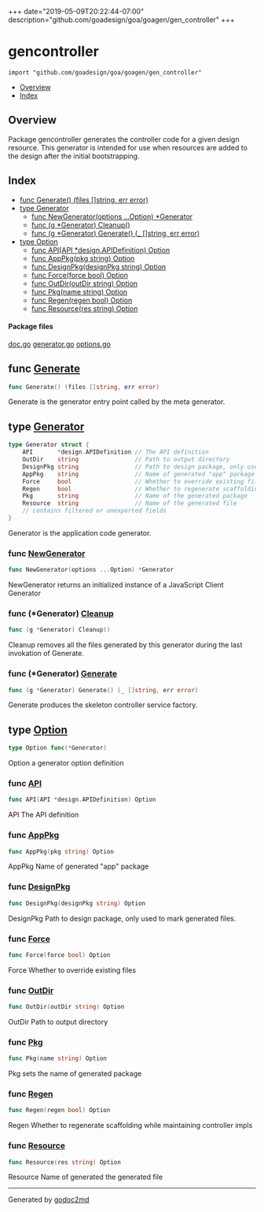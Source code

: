 +++
date="2019-05-09T20:22:44-07:00"
description="github.com/goadesign/goa/goagen/gen_controller"
+++


# gencontroller
`import "github.com/goadesign/goa/goagen/gen_controller"`

* [Overview](#pkg-overview)
* [Index](#pkg-index)

## <a name="pkg-overview">Overview</a>
Package gencontroller generates the controller code for a given design resource.
This generator is intended for use when resources are added to the design
after the initial bootstrapping.




## <a name="pkg-index">Index</a>
* [func Generate() (files []string, err error)](#Generate)
* [type Generator](#Generator)
  * [func NewGenerator(options ...Option) *Generator](#NewGenerator)
  * [func (g *Generator) Cleanup()](#Generator.Cleanup)
  * [func (g *Generator) Generate() (_ []string, err error)](#Generator.Generate)
* [type Option](#Option)
  * [func API(API *design.APIDefinition) Option](#API)
  * [func AppPkg(pkg string) Option](#AppPkg)
  * [func DesignPkg(designPkg string) Option](#DesignPkg)
  * [func Force(force bool) Option](#Force)
  * [func OutDir(outDir string) Option](#OutDir)
  * [func Pkg(name string) Option](#Pkg)
  * [func Regen(regen bool) Option](#Regen)
  * [func Resource(res string) Option](#Resource)


#### <a name="pkg-files">Package files</a>
[doc.go](/src/github.com/goadesign/goa/goagen/gen_controller/doc.go) [generator.go](/src/github.com/goadesign/goa/goagen/gen_controller/generator.go) [options.go](/src/github.com/goadesign/goa/goagen/gen_controller/options.go) 





## <a name="Generate">func</a> [Generate](/src/target/generator.go?s=1264:1307#L42)
``` go
func Generate() (files []string, err error)
```
Generate is the generator entry point called by the meta generator.




## <a name="Generator">type</a> [Generator](/src/target/generator.go?s=528:1191#L29)
``` go
type Generator struct {
    API       *design.APIDefinition // The API definition
    OutDir    string                // Path to output directory
    DesignPkg string                // Path to design package, only used to mark generated files.
    AppPkg    string                // Name of generated "app" package
    Force     bool                  // Whether to override existing files
    Regen     bool                  // Whether to regenerate scaffolding in place, retaining controller impls
    Pkg       string                // Name of the generated package
    Resource  string                // Name of the generated file
    // contains filtered or unexported fields
}

```
Generator is the application code generator.







### <a name="NewGenerator">func</a> [NewGenerator](/src/target/generator.go?s=347:394#L18)
``` go
func NewGenerator(options ...Option) *Generator
```
NewGenerator returns an initialized instance of a JavaScript Client Generator





### <a name="Generator.Cleanup">func</a> (\*Generator) [Cleanup](/src/target/generator.go?s=3467:3496#L139)
``` go
func (g *Generator) Cleanup()
```
Cleanup removes all the files generated by this generator during the last invokation of Generate.




### <a name="Generator.Generate">func</a> (\*Generator) [Generate](/src/target/generator.go?s=2164:2218#L70)
``` go
func (g *Generator) Generate() (_ []string, err error)
```
Generate produces the skeleton controller service factory.




## <a name="Option">type</a> [Option](/src/target/options.go?s=104:132#L6)
``` go
type Option func(*Generator)
```
Option a generator option definition







### <a name="API">func</a> [API](/src/target/options.go?s=159:201#L9)
``` go
func API(API *design.APIDefinition) Option
```
API The API definition


### <a name="AppPkg">func</a> [AppPkg](/src/target/options.go?s=593:623#L30)
``` go
func AppPkg(pkg string) Option
```
AppPkg Name of generated "app" package


### <a name="DesignPkg">func</a> [DesignPkg](/src/target/options.go?s=449:488#L23)
``` go
func DesignPkg(designPkg string) Option
```
DesignPkg Path to design package, only used to mark generated files.


### <a name="Force">func</a> [Force](/src/target/options.go?s=721:750#L37)
``` go
func Force(force bool) Option
```
Force Whether to override existing files


### <a name="OutDir">func</a> [OutDir](/src/target/options.go?s=287:320#L16)
``` go
func OutDir(outDir string) Option
```
OutDir Path to output directory


### <a name="Pkg">func</a> [Pkg](/src/target/options.go?s=1009:1037#L51)
``` go
func Pkg(name string) Option
```
Pkg sets the name of generated package


### <a name="Regen">func</a> [Regen](/src/target/options.go?s=883:912#L44)
``` go
func Regen(regen bool) Option
```
Regen Whether to regenerate scaffolding while maintaining controller impls


### <a name="Resource">func</a> [Resource](/src/target/options.go?s=1138:1170#L58)
``` go
func Resource(res string) Option
```
Resource Name of generated the generated file









- - -
Generated by [godoc2md](http://godoc.org/github.com/davecheney/godoc2md)
